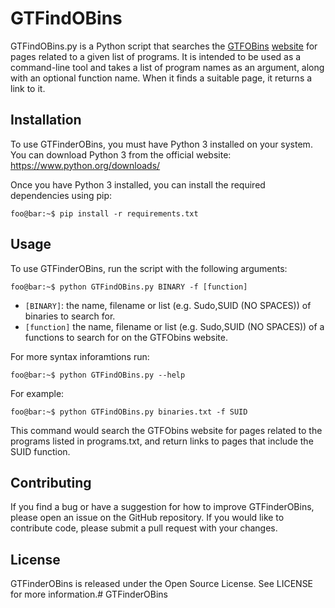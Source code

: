 # GTFindOBins

GTFindOBins.py is a Python script that searches the [GTFOBins](https://github.com/GTFOBins/GTFOBins.github.io) [website](https://gtfobins.github.io/) for pages related to a given list of programs. It is intended to be used as a command-line tool and takes a list of program names as an argument, along with an optional function name. When it finds a suitable page, it returns a link to it.

## Installation

To use GTFinderOBins, you must have Python 3 installed on your system. You can download Python 3 from the official website: https://www.python.org/downloads/

Once you have Python 3 installed, you can install the required dependencies using pip:

```console
foo@bar:~$ pip install -r requirements.txt
```

## Usage

To use GTFinderOBins, run the script with the following arguments:
```console
foo@bar:~$ python GTFindOBins.py BINARY -f [function]
```

* `[BINARY]`: the name, filename or list (e.g. Sudo,SUID (NO SPACES)) of binaries to search for.
* `[function]` the name, filename or list (e.g. Sudo,SUID (NO SPACES)) of a functions to search for on the GTFObins website.

For more syntax inforamtions run:
```console
foo@bar:~$ python GTFindOBins.py --help
```

For example:
```console
foo@bar:~$ python GTFindOBins.py binaries.txt -f SUID
```

This command would search the GTFObins website for pages related to the programs listed in programs.txt, and return links to pages that include the SUID function.

## Contributing

If you find a bug or have a suggestion for how to improve GTFinderOBins, please open an issue on the GitHub repository. If you would like to contribute code, please submit a pull request with your changes.

## License

GTFinderOBins is released under the Open Source License. See LICENSE for more information.# GTFinderOBins
